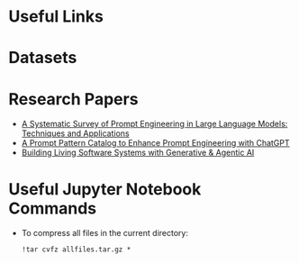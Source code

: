 # Useful Links

# Datasets

# Research Papers

- [A Systematic Survey of Prompt Engineering in Large Language Models: Techniques and Applications](https://arxiv.org/abs/2402.07927)
- [A Prompt Pattern Catalog to Enhance Prompt Engineering with ChatGPT](https://arxiv.org/abs/2302.11382)
- [Building Living Software Systems with Generative & Agentic AI](https://arxiv.org/abs/2408.01768)

# Useful Jupyter Notebook Commands

- To compress all files in the current directory:
  ```
  !tar cvfz allfiles.tar.gz *
  ```
